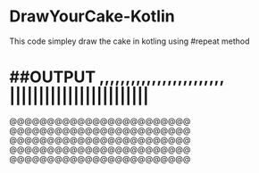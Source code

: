 # DrawYourCake-Kotlin

This code simpley draw the cake in kotling using #repeat method

##OUTPUT
 ,,,,,,,,,,,,,,,,,,,,,,,,
 ||||||||||||||||||||||||
==========================
 @@@@@@@@@@@@@@@@@@@@@@@@
 @@@@@@@@@@@@@@@@@@@@@@@@
 @@@@@@@@@@@@@@@@@@@@@@@@
 @@@@@@@@@@@@@@@@@@@@@@@@
 @@@@@@@@@@@@@@@@@@@@@@@@
